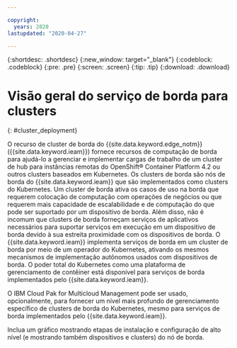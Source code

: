 ```yaml
---

copyright:
  years: 2020
lastupdated: "2020-04-27"

---
```


{:shortdesc: .shortdesc}
{:new_window: target="_blank"}
{:codeblock: .codeblock}
{:pre: .pre}
{:screen: .screen}
{:tip: .tip}
{:download: .download}

# Visão geral do serviço de borda para clusters
{: #cluster_deployment}

O recurso de cluster de borda do {{site.data.keyword.edge_notm}} ({{site.data.keyword.ieam}}) fornece recursos de computação de borda para ajudá-lo a gerenciar e implementar cargas de trabalho de um cluster de hub para instâncias remotas do OpenShift® Container Platform 4.2 ou outros clusters baseados em Kubernetes. Os clusters de borda são nós de borda do {{site.data.keyword.ieam}} que são implementados como clusters do Kubernetes. Um cluster de borda ativa os casos de uso na borda que requerem colocação de computação com operações de negócios ou que requerem mais capacidade de escalabilidade e de computação do que pode ser suportado por um dispositivo de borda. Além disso, não é incomum que clusters de borda forneçam serviços de aplicativos necessários para suportar serviços em execução em um dispositivo de borda devido à sua estreita proximidade com os dispositivos de borda. O {{site.data.keyword.ieam}} implementa serviços de borda em um cluster de borda por meio de um operador do Kubernetes, ativando os mesmos mecanismos de implementação autônomos usados com dispositivos de borda. O poder total do Kubernetes como uma plataforma de gerenciamento de contêiner está disponível para serviços de borda implementados pelo {{site.data.keyword.ieam}}.

O IBM Cloud Pak for Multicloud Management pode ser usado, opcionalmente, para fornecer um nível mais profundo de gerenciamento específico de clusters de borda do Kubernetes, mesmo para serviços de borda implementados pelo {{site.data.keyword.ieam}}.

Inclua um gráfico mostrando etapas de instalação e configuração de alto nível (e mostrando também dispositivos e clusters) do nó de borda.
